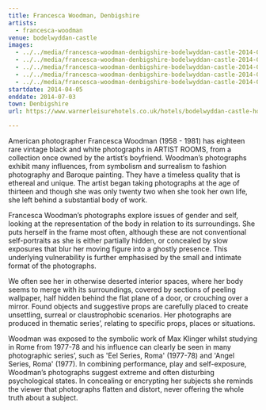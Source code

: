 ```yaml
---
title: Francesca Woodman, Denbigshire
artists:
  - francesca-woodman
venue: bodelwyddan-castle
images:
  - ../../media/francesca-woodman-denbigshire-bodelwyddan-castle-2014-04-05-0.webp
  - ../../media/francesca-woodman-denbigshire-bodelwyddan-castle-2014-04-05-1.webp
  - ../../media/francesca-woodman-denbigshire-bodelwyddan-castle-2014-04-05-2.webp
  - ../../media/francesca-woodman-denbigshire-bodelwyddan-castle-2014-04-05-3.webp
  - ../../media/francesca-woodman-denbigshire-bodelwyddan-castle-2014-04-05-4.webp
startdate: 2014-04-05
enddate: 2014-07-03
town: Denbigshire
url: https://www.warnerleisurehotels.co.uk/hotels/bodelwyddan-castle-hotel

---
```


American photographer Francesca Woodman (1958 - 1981) has eighteen rare vintage black and white photographs in ARTIST ROOMS, from a collection once owned by the artist’s boyfriend. Woodman’s photographs exhibit many influences, from symbolism and surrealism to fashion photography and Baroque painting. They have a timeless quality that is ethereal and unique. The artist began taking photographs at the age of thirteen and though she was only twenty two when she took her own life, she left behind a substantial body of work.

Francesca Woodman’s photographs explore issues of gender and self, looking at the representation of the body in relation to its surroundings. She puts herself in the frame most often, although these are not conventional self-portraits as she is either partially hidden, or concealed by slow exposures that blur her moving figure into a ghostly presence. This underlying vulnerability is further emphasised by the small and intimate format of the photographs.

We often see her in otherwise deserted interior spaces, where her body seems to merge with its surroundings, covered by sections of peeling wallpaper, half hidden behind the flat plane of a door, or crouching over a mirror. Found objects and suggestive props are carefully placed to create unsettling, surreal or claustrophobic scenarios. Her photographs are produced in thematic series’, relating to specific props, places or situations.

Woodman was exposed to the symbolic work of Max Klinger whilst studying in Rome from 1977-78 and his influence can clearly be seen in many photographic series’, such as 'Eel Series, Roma' (1977-78) and 'Angel Series, Roma' (1977). In combining performance, play and self-exposure, Woodman’s photographs suggest extreme and often disturbing psychological states. In concealing or encrypting her subjects she reminds the viewer that photographs flatten and distort, never offering the whole truth about a subject.